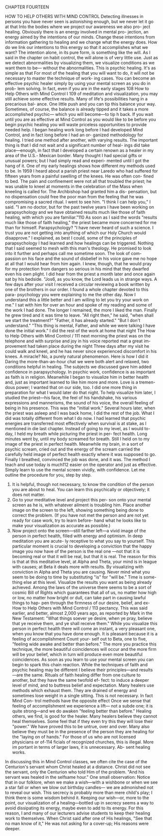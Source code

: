 CHAPTER FOURTEEN

HOW TO HELP OTHERS
WITH MIND CONTROL
Detecting illnesses in persons you have never seen is
astonishing enough, but we never let it go at that Into
the bodies where we project our awareness we also pro-
ject healing.
Obviously there is an energy involved in mental pro-
jection, an energy aimed by the intentions of our minds.
Change these intentions from information gathering to
healing and we change what the energy does.
How do we link our intentions to this energy so that it
accomplishes what we want? The intention alone, in
its pure form, is something like the will. As I said in
the chapter on habit control, the will alone is of very
little use. Just as we detect abnormalities by visualizing
them, we visualize conditions as we want them to be—
without the abnormalities. This is psychic healing. It's
as simple as that
For most of the healing that you will want to do, it
will not be necessary to master the technique of work-
ing cases. You can become an effective psychic healer
simply by using your mental screen as you do in prob-
lem solving. In fact, even if you are in the early stages
108
How to Help Others with Mind Control I 109
of meditation and visualization, you may still achieve
some effective results.
Many of life's possibilities hang in a precarious bal-
ance. One little push and you can tip this balance your
way. Sometimes, of course, the balance is already
tipped and it takes a more accomplished psychic—
which you will become—to tip h back. If you wait until
you are as effective at Mind Control as you would like
to be before you begin psychic healing you will waste
priceless opportunities to provide needed help.
I began healing work long before I had developed
Mind Control, and in fact long before I had an or-
ganized methodology for healing. I tried one method
after another, with varying results. The important thing
is that I did not wait and a significant number of heal-
ings did take place—enough, in fact that I developed
a certain renown as a healer in my area of the U.S.-
Mexican border. Many thought I had special gifts or
unusual powers; but I had simply read and experi-
mented until I got the hang of it.
One of my early healings shows how different my
methods used to be. In 1959 I heard about a parish
priest near Laredo who had suffered for fifteen years
from a painful swelling of the knees. He was often con-
fined to bed. The pain and confinement were not all
that troubled the priest; he was unable to kneel at
moments in the celebration of the Mass when kneeling
is called for. The Archbishop had granted him a dis-
pensation, but no dispensation could free the poor man
from the feeling that he was compromising a sacred
ritual.
I went to see him. "I think I can help you," I said.
"I am no doctor, but for the past twelve years I have
been working on parapsychology and we have obtained
results much like those of faith healing, with which you
are familiar."110 
As soon as I said the words "results much like those
of faith healing," the priest became more concerned for
me than for himself. Parapsychology?
"I have never heard of such a science. I trust you
are not getting into anything of which our Holy Church
would disapprove."
I explained, as best I could, some of the principles
of parapsychology I had learned and how healings can
be triggered. Nothing that I said seemed to mesh with
this man's theology. He promised to look into it further
and perhaps call me sometime soon. The look of com-
passion on his face and the sound of disbelief in his
voice gave me no hope at all that I would hear from
him again. I knew, though, that he would pray for my
protection from dangers so serious in his mind that they
dwarfed even his own plight.
I did hear from the priest a month later and once
again sat by his bedside.
"Jos6, as you know, the Lord leads us in strange
ways. A few days after your visit I received a circular
reviewing a book written by one of the brothers in our
order. I found a whole chapter devoted to this para-
psychology you were explaining to me the other day.
Now I understand this a little better and I am willing to
let you try your work on me."
I sat with him for over an hour and spoke of my
reading and some of the work I had done. The longer I
remained, the more I liked the man. Finally he grew
tired and it was time to leave.
"All right then," he said, "when shall we start the
treatment?"
"Father, it has already started."
"But I don't understand."
"This thing is mental, Father, and while we were
talking I have done the initial work."
I did the rest of the work at home that night The
How to Help Others with Mind Control / 111
next morning the priest was on the telephone and with
surprise and joy in his voice reported mat a great im-
provement had taken place during the night
Three days after my visit he could walk and kneel,
and he has never since experienced discomfort in his
knees. A miracle? No, a purely natural phenomenon.
Here is how I did it
Daring the more-than-an-hour chat we were both
alert and relaxed, two conditions helpful in healing.
The subjects we discussed gave him added confidence
in parapsychology. In psychic work, confidence is as
important as faith is in religion. Meanwhile I began to
visualize him in better health and, just as important
learned to like him more and more. Love is a tremen-
dous power; I wanted that on our side, too.
I did one more thing in preparation for what I would
later do that night. To help visualize him later, I studied
the priest—his face, the feel of his handshake, his
various expressions and mannerisms, the sound of his
voice, the overall feeling of being in his presence. This
was the "initial work."
Several hours later, when the priest was asleep and I
was back home, I did the rest of the job. What I did
was totally different from what I do now. I had learned
that psychic energies are transferred most effectively
when survival is at stake, as I mentioned in die last
chapter. Instead of going to my level, as I would to-
day, I held my breath while picturing the priest in per-
fect health. Long minutes went by, until my body
screamed for breath. Still I held on to my image of the
priest in perfect health. Meanwhile my brain, in a sort
of psychic scream, cried out and the energy of the
scream carried the carefully held image of perfect health
exactly where it was supposed to go.
Finally I breathed, convinced the job was done, and
it was. The method I teach and use today is much112 
easier on the operator and just as effective. Simply
learn to use the mental screen vividly, with confidence.
Let me outline the procedure for you, step by step.
1. It is helpful, though not necessary, to know the
condition of the person you are about to heal. You can
learn this psychically or objectively; it does not matter.
2. Go to your meditative level and project this per-
son onto your mental screen as he is, with whatever
ailment is troubling him. Place another image on the
screen to the left, showing something being done to
correct the problem. (If you have not met the person
and are not yet ready for case work, try to learn before-
hand what he looks like to make your visualization as
accurate as possible.)
3. Now project onto the screen—still farther left—a
vivid image of the person in perfect health, filled with
energy and optimism. In deep meditation you are acute-
ly receptive to what you say to yourself. This particular
moment is crucial to developing a conviction that the
happy image you now have of the person is the real one
—not that it is becoming real or that it will be real,
but that it is real. The reason for this is that at this
meditative level, at Alpha and Theta, your mind is in
league with causes; at Beta it deals more with results.
By visualizing with conviction in Alpha and Theta you
are causing. Never mind what you seem to be doing to
time by substituting "is" for "will be." Time is some-
thing else at this level. Visualize the results you want
as being already achieved.
Among the laws of the universe there seems to be a
sort of cosmic Bill of Rights which guarantees that all
of us, no matter how high or low, no matter how bright
or dull, can take part in causing lawful things to hap-
pen through the firmness of our desire, belief, and ex-
How to Help Others with Mind Control / 113
pectancy. This was said earlier, and better, almost 2,000
years ago, as reported by Mark in the New Testament:
"What things soever ye desire, when ye pray, believe
that ye receive them, and ye shall receive them."
While you visualize this person in perfect health
there will come an instant, a very pleasant one, when
you know that you have done enough. It is pleasant
because it is a feeling of accomplishment Count your-
self out to Beta, one to five, "feeling wide awake and
better than before."
The more you practice this technique, the more
beautiful coincidences will occur and the more firm will
be your belief, which in turn will produce even more
beautiful coincidences. As soon as you learn to use
your mental screen you can begin to spark this chain
reaction.
While the techniques of faith and psychic healing
may be different I believe their principles—and results
—are the same. Rituals of faith healing differ from one
culture to another, but they have the same twofold ef-
fect: to induce a deeper level of mind, and to buttress
belief and expectation.
Many healers use methods which exhaust them. They
are drained of energy and sometimes lose weight in a
single sitting. This is not necessary. In fact Mind Con-
trol methods have the opposite effect Once we sense
that feeling of accomplishment we experience a lift—
not a subde one; it is quite strong—and we do awaken
"feeling better than before." Healing others, we find, is
good for the healer.
Many healers believe they cannot heal themselves.
Some feel that if they even try this they will lose their
"power." We have proved this to be untrue, over and
over. Many also believe they must be in the presence of
the person they are healing for the "laying on of hands."
For those of us who are not licensed physicians or of-114 
ficials of recognized churches, this is illegal. More im
portant in terms of larger laws, it is unnecessary. Ab-
sent healing works.

In discussing this in Mind Control classes, we often
cite the case of the Centurion's servant whom Christ
healed at a distance. Christ did not see the servant, only
the Centurion who told Him of the problem. "And his
servant was healed in the selfsame hour."
One small observation: Notice that in our folklore,
when we make a wish—with a wishbone or when we
see a star fall or when we blow out birthday candles—
we are admonished not to reveal our wish. This secrecy
is probably more than mere child's play; I think there
is some wisdom behind it. Keeping our wish—or, more
to the point, our visualization of a healing—bottled up
in secrecy seems a way to avoid dissipating its energy,
maybe even to add to its energy. For this reason, I and
many of our lecturers advise students to keep their
healing work to themselves. When Christ said after one
of His healings, "See that no man know of it," He was
not asking for a cover-up; His reasons were deeper.
